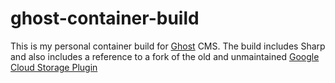 # ghost-container-build

This is my personal container build for [Ghost](https://ghost.org/) CMS.
The build includes Sharp and also includes a reference to a fork of the old and unmaintained [Google Cloud Storage Plugin](https://github.com/elijahsgh/ghost-google-cloud-storage)